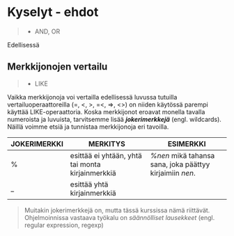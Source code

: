 # Kyselyt - ehdot
>- AND, OR

Edellisessä

## Merkkijonojen vertailu
>- LIKE

Vaikka merkkijonoja voi vertailla edellisessä luvussa tutuilla vertailuoperaattoreilla (=, <, >, =<, =>, <>) on niiden käytössä parempi käyttää LIKE-operaattoria. 
Koska merkkijonot eroavat monella tavalla numeroista ja luvuista, tarvitsemme lisää ***jokerimerkkejä*** (engl. wildcards). 
Näillä voimme etsiä ja tunnistaa merkkijonoja eri tavoilla.

| JOKERIMERKKI | MERKITYS | ESIMERKKI |
|---|---|---|
| % | esittää ei yhtään, yhtä tai monta kirjainmerkkiä | *%nen* mikä tahansa sana, joka päättyy kirjaimiin *nen*.  |
| _ | esittää yhtä kirjainmerkkiä |  |

> Muitakin jokerimerkkejä on, mutta tässä kurssissa nämä riittävät.
> Ohjelmoinnissa vastaava työkalu on *säännölliset lausekkeet* (engl. regular expression, regexp)
